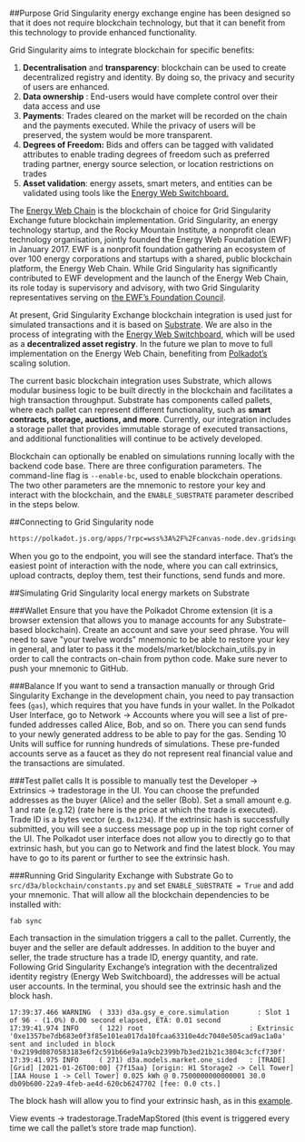 ##Purpose
Grid Singularity energy exchange engine has been designed so that it does not require blockchain technology, but that it can benefit from this technology to provide enhanced functionality. 

Grid Singularity aims to integrate blockchain for specific benefits: 

1. **Decentralisation** and **transparency**: blockchain can be used to create decentralized registry and identity. By doing so, the privacy and security of users are enhanced.
2. **Data ownership** : End-users would have complete control over their data access and use
3. **Payments**: Trades cleared on the market will be recorded on the chain and the payments executed. While the privacy of users will be preserved, the system would be more transparent.
4. **Degrees of Freedom:** Bids and offers can be tagged with validated attributes to enable trading degrees of freedom such as preferred trading partner, energy source selection, or location restrictions on trades
5. **Asset validation**: energy assets, smart meters, and entities can be validated using tools like the [Energy Web Switchboard. ](https://switchboard-dev.energyweb.org/#/)

The [Energy Web Chain](https://www.energyweb.org/technology/energy-web-chain/) is the blockchain of choice for Grid Singularity Exchange future blockchain implementation. Grid Singularity, an energy technology startup, and the Rocky Mountain Institute, a nonprofit clean technology organisation, jointly founded the Energy Web Foundation (EWF) in January 2017. EWF is a nonprofit foundation gathering an ecosystem of over 100 energy corporations and startups with a shared, public blockchain platform, the Energy Web Chain. While Grid Singularity has significantly contributed to EWF development and the launch of the Energy Web Chain, its role today is supervisory and advisory, with two Grid Singularity representatives serving on [the EWF’s Foundation Council](https://www.energyweb.org/about/foundation-council/). 

At present, Grid Singularity Exchange blockchain integration is used just for simulated transactions and it is based on [Substrate](https://www.substrate.io/). We are also in the process of integrating with the [Energy Web Switchboard](https://switchboard-dev.energyweb.org/#/), which will be used as a **decentralized asset registry**. In the future we plan to move to full implementation on the Energy Web Chain, benefiting from [Polkadot’s](https://polkadot.network/) scaling solution.

The current basic blockchain integration uses Substrate, which allows modular business logic to be built directly in the blockchain and facilitates a high transaction throughput. Substrate has components called pallets, where each pallet can represent different functionality, such as **smart contracts, storage, auctions, and more**. Currently, our integration includes a storage pallet that provides immutable storage of executed transactions, and additional functionalities will continue to be actively developed. 

Blockchain can optionally be enabled on simulations running locally with the backend code base. There are three configuration parameters. The  command-line flag is  `--enable-bc`, used to enable blockchain operations. The two other parameters are the mnemonic to restore your key and interact with the blockchain, and the `ENABLE_SUBSTRATE` parameter described in the steps below.

##Connecting to Grid Singularity node

```html
https://polkadot.js.org/apps/?rpc=wss%3A%2F%2Fcanvas-node.dev.gridsingularity.com
```

When you go to the endpoint, you will see the standard interface. That’s the easiest point of interaction with the node, where you can call extrinsics, upload contracts, deploy them, test their functions, send funds and more.

##Simulating Grid Singularity local energy markets on Substrate

###Wallet
Ensure that you have the Polkadot Chrome extension (it is a browser extension that allows you to manage accounts for any Substrate-based blockchain). Create an account and save your seed phrase. You will need to save "your twelve words" mnemonic to be able to restore your key in general, and later to pass it the models/market/blockchain_utils.py in order to call the contracts on-chain from python code. Make sure never to push your mnemonic to GitHub.

###Balance
If you want to send a transaction manually or through Grid Singularity Exchange in the development chain, you need to pay transaction fees (`gas`), which requires that you have funds in your wallet. In the Polkadot User Interface, go to Network → Accounts where you will see a list of pre-funded addresses called Alice, Bob, and so on. There you can send funds to your newly generated address to be able to pay for the gas. Sending 10 Units will suffice for running hundreds of simulations. These pre-funded accounts serve as a faucet as they do not represent real financial value and the transactions are simulated. 

###Test pallet calls
It is possible to manually test the Developer → Extrinsics → tradestorage in the UI. You can choose the prefunded addresses as the buyer (Alice) and the seller (Bob). Set a small amount e.g. 1 and rate (e.g.12) (rate here is the price at which the trade is executed). Trade ID is a bytes vector (e.g. `0x1234`). If the extrinsic hash is successfully submitted, you will see a success message pop up in the top right corner of the UI. The Polkadot user interface does not allow you to directly go to that extrinsic hash, but you can go to Network and find the latest block. You may have to go to its parent or further to see the extrinsic hash.

###Running Grid Singularity Exchange with Substrate
Go to `src/d3a/blockchain/constants.py` and set `ENABLE_SUBSTRATE = True` and add your mnemonic. That will allow all the blockchain dependencies to be installed with:

```
fab sync
```

Each transaction in the simulation triggers a call to the pallet. Currently, the buyer and the seller are default addresses. In addition to the buyer and seller, the trade structure has a trade ID, energy quantity, and rate. Following Grid Singularity Exchange’s integration with the decentralized identity registry (Energy Web Switchboard), the addresses will be actual user accounts. In the terminal, you should see the extrinsic hash and the block hash.

```
17:39:37.466 WARNING  ( 333) d3a.gsy_e_core.simulation       : Slot 1 of 96 - (1.0%) 0.00 second elapsed, ETA: 0.01 second
17:39:41.974 INFO     ( 122) root                          : Extrinsic '0xe1357be7db683e0f3f85e101ea017da10fcaa63310e4dc7040e505cad9ac1a0a' sent and included in block '0x2199d0870583183e6f2c591b66e9a1a9cb2399b7b3ed21b21c3804c3cfcf730f'
17:39:41.975 INFO     ( 271) d3a.models.market.one_sided   : [TRADE] [Grid] [2021-01-26T00:00] {7f15aa} [origin: H1 Storage2 -> Cell Tower] [IAA House 1 -> Cell Tower] 0.025 kWh @ 0.7500000000000001 30.0 db09b600-22a9-4feb-ae4d-620cb6247702 [fee: 0.0 cts.]
```

The block hash will allow you to find your extrinsic hash, as in this [example](https://polkadot.js.org/apps/?rpc=wss%3A%2F%2Fcanvas-node.dev.gridsingularity.com#/explorer/query/0xf33563d5a2e3e5cef0629fa8c83b39a216fb2e61700855a67c232f800fe6b44e).

View events → tradestorage.TradeMapStored (this event is triggered every time we call the pallet’s store trade map function).
